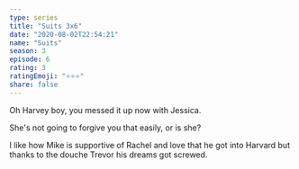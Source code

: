 ```yaml
---
type: series
title: "Suits 3x6"
date: "2020-08-02T22:54:21"
name: "Suits"
season: 3
episode: 6
rating: 3
ratingEmoji: "⭐️⭐️⭐️"
share: false
---
```


Oh Harvey boy, you messed it up now with Jessica.

She's not going to forgive you that easily, or is she?

I like how Mike is supportive of Rachel and love that he got into Harvard but thanks to the douche Trevor his dreams got screwed.
